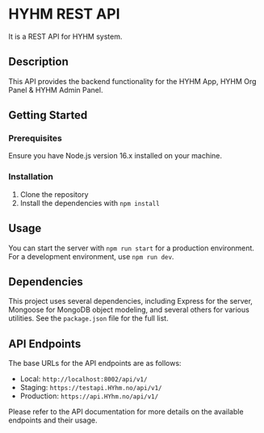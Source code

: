 # HYHM REST API

It is a REST API for HYHM system.

## Description

This API provides the backend functionality for the HYHM App, HYHM Org Panel & HYHM Admin Panel.

## Getting Started

### Prerequisites

Ensure you have Node.js version 16.x installed on your machine.

### Installation

1. Clone the repository
2. Install the dependencies with `npm install`

## Usage

You can start the server with `npm run start` for a production environment. For a development environment, use `npm run dev`.

## Dependencies

This project uses several dependencies, including Express for the server, Mongoose for MongoDB object modeling, and several others for various utilities. See the `package.json` file for the full list.

## API Endpoints

The base URLs for the API endpoints are as follows:

- Local: `http://localhost:8002/api/v1/`
- Staging: `https://testapi.HYhm.no/api/v1/`
- Production: `https://api.HYhm.no/api/v1/`

Please refer to the API documentation for more details on the available endpoints and their usage.
